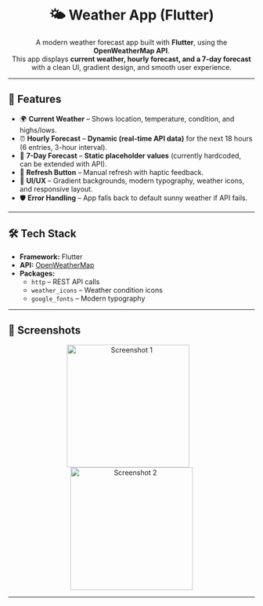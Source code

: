 <h1 align="center">🌤️ Weather App (Flutter)</h1>

<p align="center">
  A modern weather forecast app built with <b>Flutter</b>, using the <b>OpenWeatherMap API</b>.<br>
  This app displays <b>current weather, hourly forecast, and a 7-day forecast</b> with a clean UI, gradient design, and smooth user experience.
</p>

---

<h2>📱 Features</h2>

<ul>
  <li>🌍 <b>Current Weather</b> – Shows location, temperature, condition, and highs/lows.</li>
  <li>⏰ <b>Hourly Forecast</b> – <b>Dynamic (real-time API data)</b> for the next 18 hours (6 entries, 3-hour interval).</li>
  <li>📅 <b>7-Day Forecast</b> – <b>Static placeholder values</b> (currently hardcoded, can be extended with API).</li>
  <li>🔄 <b>Refresh Button</b> – Manual refresh with haptic feedback.</li>
  <li>🎨 <b>UI/UX</b> – Gradient backgrounds, modern typography, weather icons, and responsive layout.</li>
  <li>🛡️ <b>Error Handling</b> – App falls back to default sunny weather if API fails.</li>
</ul>

---

<h2>🛠️ Tech Stack</h2>

<ul>
  <li><b>Framework:</b> Flutter</li>
  <li><b>API:</b> <a href="https://openweathermap.org/">OpenWeatherMap</a></li>
  <li><b>Packages:</b>
    <ul>
      <li><code>http</code> – REST API calls</li>
      <li><code>weather_icons</code> – Weather condition icons</li>
      <li><code>google_fonts</code> – Modern typography</li>
    </ul>
  </li>
</ul>

---

<h2>📸 Screenshots</h2>

<p align="center">
<img src="https://github.com/user-attachments/assets/18ad617c-02b1-4f93-8751-34f926e358d9" alt="Screenshot 1" width="250" style="margin-right: 15px;"/>
<img src="https://github.com/user-attachments/assets/d3f52e3a-8ff1-4949-a1ec-3655823f6697" alt="Screenshot 2" width="250"/>





 
</p>

---

